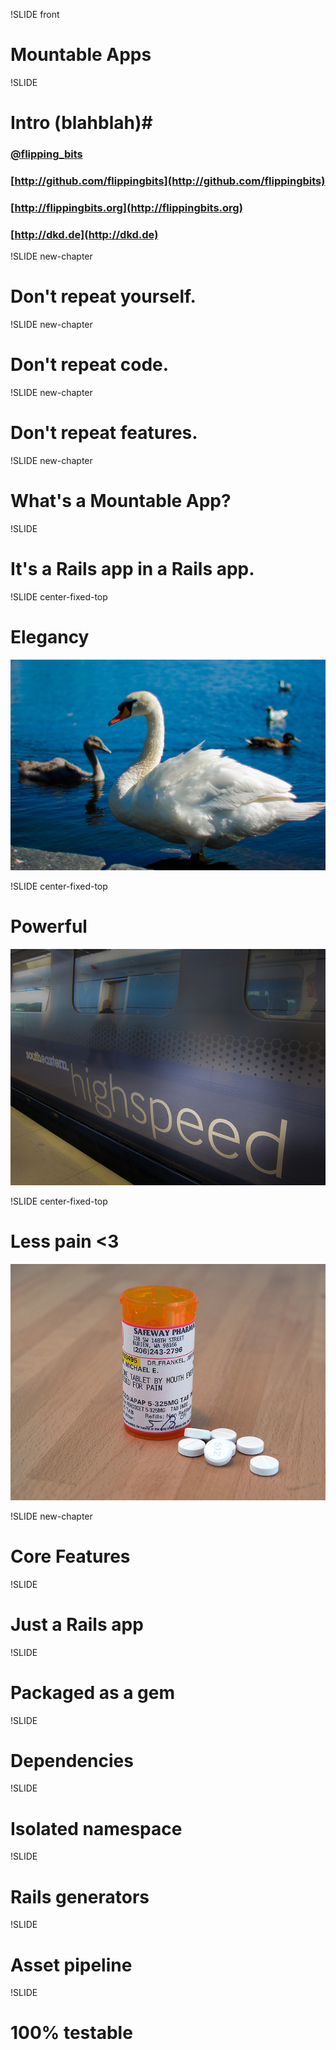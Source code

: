 !SLIDE front

# Mountable Apps

!SLIDE
# Intro (blahblah)#

### [@flipping\_bits](http://twitter.com/flipping_bits)
### [http://github.com/flippingbits](http://github.com/flippingbits)
### [http://flippingbits.org](http://flippingbits.org)
### [http://dkd.de](http://dkd.de)

!SLIDE new-chapter

# Don't repeat yourself.

!SLIDE new-chapter

# Don't repeat <span class="underlined">code</span>.

!SLIDE new-chapter

# Don't repeat <span class="underlined">features</span>.

!SLIDE new-chapter

# What's a Mountable App?

!SLIDE

# It's a Rails app in a Rails app.

!SLIDE center-fixed-top

# Elegancy

![svane](svane.jpg)

!SLIDE center-fixed-top

# Powerful

![powerful](powerful.jpg)

!SLIDE center-fixed-top

# Less pain <3

![pain](pain.jpg)

!SLIDE new-chapter

# Core Features

!SLIDE

# Just a Rails app

!SLIDE

# Packaged as a gem

!SLIDE

# Dependencies

!SLIDE

# Isolated namespace

!SLIDE

# Rails generators

!SLIDE

# Asset pipeline

!SLIDE

# 100% testable